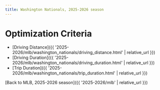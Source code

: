 ```yaml
---
title: Washington Nationals, 2025-2026 season
---
```


# Optimization Criteria
- [Driving Distance]({{ '2025-2026/mlb/washington_nationals/driving_distance.html' | relative_url }})
- [Driving Duration]({{ '2025-2026/mlb/washington_nationals/driving_duration.html' | relative_url }})
- [Trip Duration]({{ '2025-2026/mlb/washington_nationals/trip_duration.html' | relative_url }})

[Back to MLB, 2025-2026 season]({{ '2025-2026/mlb' | relative_url }})
